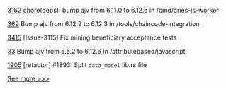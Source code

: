 
[3162](https://github.com/hyperledger/aries-framework-go/pull/3162) chore(deps): bump ajv from 6.11.0 to 6.12.6 in /cmd/aries-js-worker

[369](https://github.com/hyperledger/fabric-test/pull/369) Bump ajv from 6.12.2 to 6.12.3 in /tools/chaincode-integration

[3415](https://github.com/hyperledger/besu/pull/3415) [Issue-3115] Fix mining beneficiary acceptance tests

[33](https://github.com/hyperledger-labs/hyperledger-fabric-based-access-control/pull/33) Bump ajv from 5.5.2 to 6.12.6 in /attributebased/javascript

[1905](https://github.com/hyperledger/iroha/pull/1905) [refactor] #1893: Split `data_model` lib.rs file


[See more >>>](https://start-here.hyperledger.org/pull-requests)
